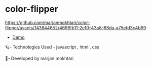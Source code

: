 # color-flipper

https://github.com/marjanmokhtari/color-flipper/assets/143844652/4696fb11-2e10-43a8-88da-a75efd3c4b99

* [Demo](https://marjanmokhtari.github.io/color-flipper/)


🪐- Technologies Used - javascript , html , css

🐞- Developed by marjan mokhtari


